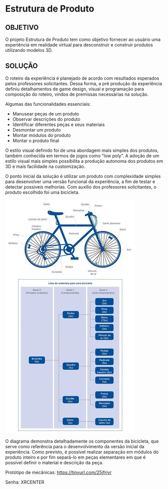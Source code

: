 # Estrutura de Produto

## OBJETIVO

O projeto Estrutura de Produto tem como objetivo fornecer ao usuário uma experiência em realidade virtual para desconstruir e construir produtos utilizando modelos 3D.

## SOLUÇÃO

O roteiro da experiência é planejado de acordo com resultados esperados pelos professores solicitantes. Dessa forma, a pré produção da experiência definiu detalhamentos de game design, visual e programação para composição do roteiro, vindos de premissas necessárias na solução.

Algumas das funcionalidades essenciais:
- Manusear peças de um produto
- Observar descrições do produto
- Identificar diferentes peças e seus materiais
- Desmontar um produto
- Montar módulos do produto
- Montar o produto final

O estilo visual definido foi de uma abordagem mais simples dos produtos, também conhecida em termos de jogos como "low poly". A adoção de um estilo visual mais simples possibilita a produção autonoma dos produtos em 3D e mais facilidade na customização.

O ponto inicial da solução é utilizar um produto com complexidade simples para desenvolver uma versão funcional da experiência, a fim de testar e detectar possíveis melhorias. Com auxílio dos professores solicitantes, o produto escolhido foi uma bicicleta.

![alt text](Docs/img/545698.png)

O diagrama demonstra detalhadamente os componentes da bicicleta, que serve como referência para o desenvolvimento da versão inicial da experiência. Como previsto, é possível realizar separação em módulos do produto inteiro e por fim separá-lo em peças elementares em que é possível definir o material e descrição da peça.

Protótipo de mecânicas: https://tinyurl.com/25jfrjyr

Senha: XRCENTER